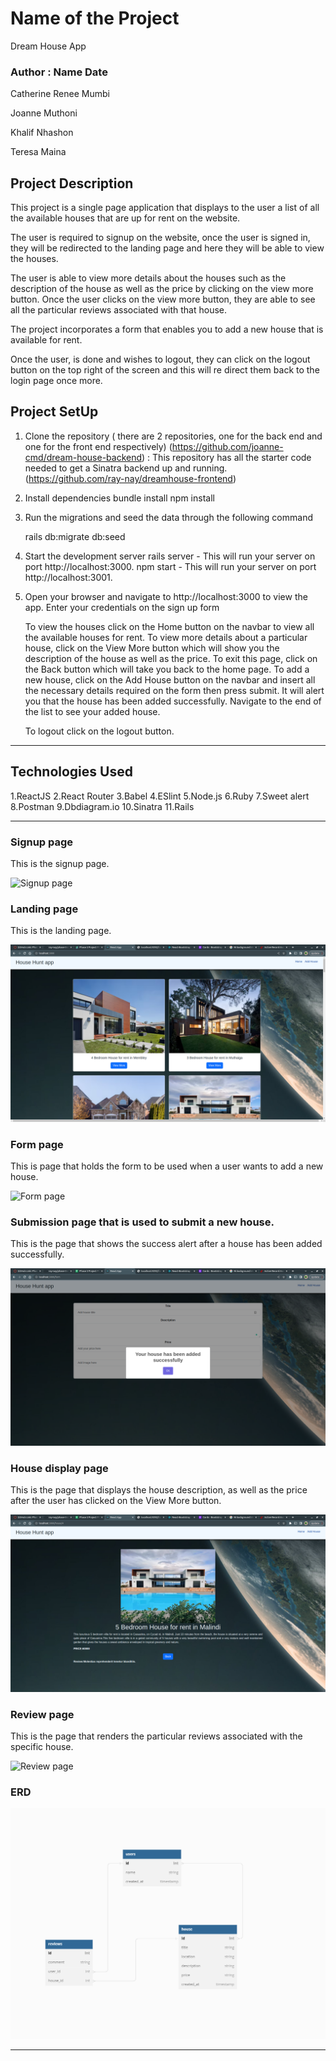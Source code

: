 # Name of the Project
Dream House App
### Author : Name Date
Catherine Renee Mumbi


Joanne Muthoni


Khalif Nhashon


Teresa Maina


## Project Description
This project is a single page application that displays to the user a list of all the available houses that are up for rent on the website.

The user is required to signup on the website, once the user is signed in, they will be redirected to the landing page and here they will be able to view the houses. 

The user is able to view more details about the houses such as the description of the house as well as the price by clicking on the view more button. Once the user clicks on the view more button, they are able to see all the particular reviews associated with that house. 


The project incorporates a form that enables you to add a new house that is available for rent. 

Once the user, is done and wishes to logout, they can click on the logout button on the top right of the screen and this will re direct them back to the login page once more.

## Project SetUp
1. Clone the repository ( there are 2 repositories, one for the back end and one for the front end respectively)
(https://github.com/joanne-cmd/dream-house-backend) : This repository has all the starter code needed to get a Sinatra backend up and running.
(https://github.com/ray-nay/dreamhouse-frontend)

2. Install dependencies
    bundle install
    npm install

3. Run the migrations and seed the data through the following command 

    rails db:migrate db:seed

4. Start the development server
    rails server - This will run your server on port http://localhost:3000.
    npm start - This will run your server on port http://localhost:3001.

5. Open your browser and navigate to http://localhost:3000 to view the app.
    Enter your credentials on the sign up form

    To view the houses click on the Home button on the navbar to view all the available houses for rent.
    To view more details about a particular house, click on the View More button which will show you the description of the house as well as the price. To exit this page, click on the Back button which will take you back to the home page.
    To add a new house, click on the Add House button on the navbar and insert all the necessary details required on the form then press submit. It will alert you that the house has been added successfully. Navigate to the end of the list to see your added house.

    To logout click on the logout button. 
******
## Technologies Used
1.ReactJS
2.React Router
3.Babel
4.ESlint
5.Node.js
6.Ruby
7.Sweet alert
8.Postman
9.Dbdiagram.io
10.Sinatra
11.Rails
*****

### Signup page

This is the signup page.

![Signup page](./images/signup.png)
### Landing page

This is the landing page.

![Landing page](./images/homepage.png)
### Form page

This is page that holds the form to be used when a user wants to add a new house.

![Form page](./images/form.png)

### Submission page that is used to submit a new house.

This is the page that shows the success alert after a house has been added successfully.

![Submission page](./images/submit.png)

### House display page

This is the page that displays the house description, as well as the price after the user has clicked on the View More button.

![View more page](./images/house2.png)

### Review page

This is the page that renders the particular reviews associated with the specific house.

![Review page](./images/review.png)


### ERD

![ERD](./images/erd.png)

*****
